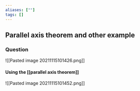 ```yaml
---
aliases: [""]
tags: []
---
```


## Parallel axis theorem and other example
### Question
![[Pasted image 20211115101426.png]]

#### Using the [[parallel axis theorem]]
![[Pasted image 20211115101452.png]]